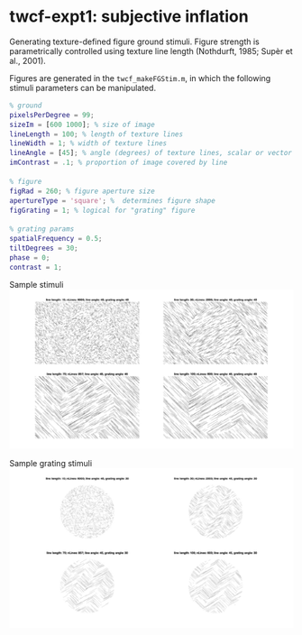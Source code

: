 <h1>twcf-expt1: subjective inflation</h1>

Generating texture-defined figure ground stimuli. Figure strength is parametrically controlled using texture line length (Nothdurft, 1985; Supèr et al., 2001).

Figures are generated in the `twcf_makeFGStim.m`, in which the following stimuli parameters can be manipulated. 
```matlab 
% ground 
pixelsPerDegree = 99; 
sizeIm = [600 1000]; % size of image 
lineLength = 100; % length of texture lines
lineWidth = 1; % width of texture lines
lineAngle = [45]; % angle (degrees) of texture lines, scalar or vector 
imContrast = .1; % proportion of image covered by line 

% figure 
figRad = 260; % figure aperture size
apertureType = 'square'; %  determines figure shape 
figGrating = 1; % logical for "grating" figure 

% grating params 
spatialFrequency = 0.5; 
tiltDegrees = 30;
phase = 0;
contrast = 1;
```

Sample stimuli
![FG stimuli sample](figs/fgStimSample.jpg)

Sample grating stimuli
![FG stimuli sample grating](figs/fgStimSampleGrating.jpg)